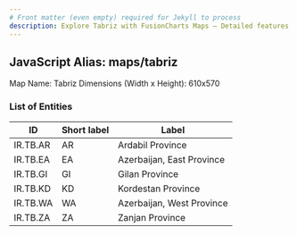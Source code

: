 ```yaml
---
# Front matter (even empty) required for Jekyll to process
description: Explore Tabriz with FusionCharts Maps – Detailed features for seamless integration. Try now & enhance your data visualization today! 
---
```


## JavaScript Alias: maps/tabriz

Map Name: Tabriz
Dimensions (Width x Height): 610x570





### List of Entities

ID | Short label | Label
---|---|---|
IR.TB.AR|AR|Ardabil Province
IR.TB.EA|EA|Azerbaijan, East Province
IR.TB.GI|GI|Gilan Province
IR.TB.KD|KD|Kordestan Province
IR.TB.WA|WA|Azerbaijan, West Province
IR.TB.ZA|ZA|Zanjan Province